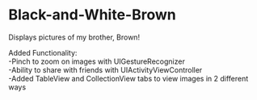 # Black-and-White-Brown
Displays pictures of my brother, Brown!

Added Functionality:<br>
-Pinch to zoom on images with UIGestureRecognizer<br>
-Ability to share with friends with UIActivityViewController<br>
-Added TableView and CollectionView tabs to view images in 2 different ways
